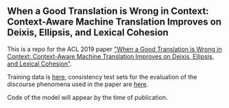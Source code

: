 ## When a Good Translation is Wrong in Context: Context-Aware Machine Translation Improves on Deixis, Ellipsis, and Lexical Cohesion

This is a repo for the ACL 2019 paper ["When a Good Translation is Wrong in Context: Context-Aware Machine Translation Improves on Deixis, Ellipsis, and Lexical Cohesion"](https://arxiv.org/abs/1905.05979).

Training data is [here](https://www.dropbox.com/s/5drjpx07541eqst/acl19_good_translation_wrong_in_context.zip?dl=0),
consistency test sets for the evaluation of the discourse phenomena used in the paper are [here](./consistency_testsets).

Code of the model will appear by the time of publication.
